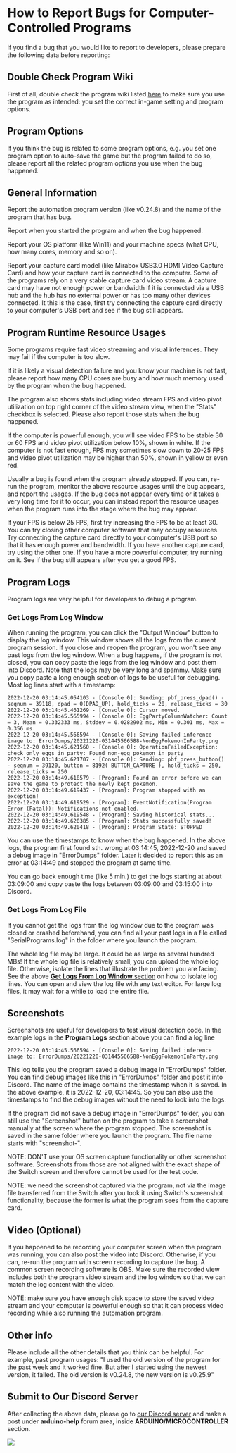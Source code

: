 # How to Report Bugs for Computer-Controlled Programs

If you find a bug that you would like to report to developers, please prepare the following data before reporting:

## Double Check Program Wiki

First of all, double check the program wiki listed [here](../Programs/index.md) to make sure you use the program as intended: you set the correct in-game setting and program options.

## Program Options

If you think the bug is related to some program options, e.g. you set one program option to auto-save the game but the program failed to do so, please report all the related program options you use when the bug happened.

## General Information

Report the automation program version (like v0.24.8) and the name of the program that has bug.

Report when you started the program and when the bug happened.

Report your OS platform (like Win11) and your machine specs (what CPU, how many cores, memory and so on).

Report your capture card model (like Mirabox USB3.0 HDMI Video Capture Card) and how your capture card is connected to the computer.
Some of the programs rely on a very stable capture card video stream. A capture card may have not enough power or bandwidth if it is connected via a USB hub and the hub has no external power or has too many other devices connected. It this is the case, first try connecting the capture card directly to your computer's USB port and see if the bug still appears.

## Program Runtime Resource Usages

Some programs require fast video streaming and visual inferences. They may fail if the computer is too slow.

If it is likely a visual detection failure and you know your machine is not fast, please report how many CPU cores are busy and how much memory used by the program when the bug happened.

The program also shows stats including video stream FPS and video pivot utilization on top right corner of the video stream view, when the "Stats" checkbox is selected.
Please also report those stats when the bug happened.

If the computer is powerful enough, you will see video FPS to be stable 30 or 60 FPS and video pivot utilization below 10%, shown in white. If the computer is not fast enough, FPS may sometimes slow down to 20-25 FPS and video pivot utilization may be higher than 50%, shown in yellow or even red.

Usually a bug is found when the program already stopped. If you can, re-run the program, monitor the above resource usages until the bug appears, and report the usages. If the bug does not appear every time or it takes a very long time for it to occur, you can instead report the resource usages when the program runs into the stage where the bug may appear.

If your FPS is below 25 FPS, first try increasing the FPS to be at least 30. You can try closing other computer software that may occupy resources. Try connecting the capture card directly to your computer's USB port so that it has enough power and bandwidth. If you have another capture card, try using the other one. If you have a more powerful computer, try running on it. See if the bug still appears after you get a good FPS.


## Program Logs

Program logs are very helpful for developers to debug a program.

### Get Logs From Log Window

When running the program, you can click the "Output Window" button to display the log window.
This window shows all the logs from the current program session. If you close and reopen the program, you won't see any past logs from the log window.
When a bug happens, if the program is not closed, you can copy paste the logs from the log window and post them into Discord.
Note that the logs may be very long and spammy. Make sure you copy paste a long enough section of logs to be useful for debugging. Most log lines start with a timestamp:

```
2022-12-20 03:14:45.054103 - [Console 0]: Sending: pbf_press_dpad() - seqnum = 39118, dpad = 0(DPAD_UP), hold_ticks = 20, release_ticks = 30
2022-12-20 03:14:45.461269 - [Console 0]: Cursor moved.
2022-12-20 03:14:45.565994 - [Console 0]: EggPartyColumnWatcher: Count = 3, Mean = 0.332333 ms, Stddev = 0.0282902 ms, Min = 0.301 ms, Max = 0.356 ms
2022-12-20 03:14:45.566594 - [Console 0]: Saving failed inference image to: ErrorDumps/20221220-031445566588-NonEggPokemonInParty.png
2022-12-20 03:14:45.621560 - [Console 0]: OperationFailedException: check_only_eggs_in_party: Found non-egg pokemon in party
2022-12-20 03:14:45.621707 - [Console 0]: Sending: pbf_press_button() - seqnum = 39120, button = 8192( BUTTON_CAPTURE ), hold_ticks = 250, release_ticks = 250
2022-12-20 03:14:49.618579 - [Program]: Found an error before we can save the game to protect the newly kept pokemon.
2022-12-20 03:14:49.619437 - [Program]: Program stopped with an exception!
2022-12-20 03:14:49.619529 - [Program]: EventNotification(Program Error (Fatal)): Notifications not enabled.
2022-12-20 03:14:49.619548 - [Program]: Saving historical stats...
2022-12-20 03:14:49.620385 - [Program]: Stats successfully saved!
2022-12-20 03:14:49.620418 - [Program]: Program State: STOPPED
```

You can use the timestamps to know when the bug happened.
In the above logs, the program first found sth. wrong at 03:14:45, 2022-12-20 and saved a debug image in "ErrorDumps" folder.
Later it decided to report this as an error at 03:14:49 and stopped the program at same time.

You can go back enough time (like 5 min.) to get the logs starting at about 03:09:00 and copy paste the logs between 03:09:00 and 03:15:00 into Discord.

### Get Logs From Log File

If you cannot get the logs from the log window due to the program was closed or crashed beforehand, 
you can find all your past logs in a file called "SerialPrograms.log" in the folder where you launch the program.

The whole log file may be large. It could be as large as several hundred MBs!
If the whole log file is relatively small, you can upload the whole log file. Otherwise, isolate the lines that illustrate the problem you are facing.
See the above [**Get Logs From Log Window** section](#get-logs-from-log-window) on how to isolate log lines.
You can open and view the log file with any text editor. For large log files, it may wait for a while to load the entire file.


## Screenshots

Screenshots are useful for developers to test visual detection code. In the example logs in the **Program Logs** section above you can find a log line

```
2022-12-20 03:14:45.566594 - [Console 0]: Saving failed inference image to: ErrorDumps/20221220-031445566588-NonEggPokemonInParty.png
```

This log tells you the program saved a debug image in "ErrorDumps" folder.
You can find debug images like this in "ErrorDumps" folder and post it into Discord.
The name of the image contains the timestamp when it is saved. In the above example, it is 2022-12-20, 03:14:45.
So you can also use the timestamps to find the debug images without the need to look into the logs.

If the program did not save a debug image in "ErrorDumps" folder, you can still use the "Screenshot" button on the program to take a screenshot manually at the screen where the program stopped. The screenshot is saved in the same folder where you launch the program. The file name starts with "screenshot-".

NOTE: DON'T use your OS screen capture functionality or other screenshot software.
Screenshots from those are not aligned with the exact shape of the Switch screen and therefore cannot be used for the test code.

NOTE: we need the screenshot captured via the program, not via the image file transferred from the Switch after you took it using Switch's screenshot functionality, because the former is what the program sees from the capture card.

## Video (Optional)

If you happened to be recording your computer screen when the program was running, you can also post the video into Discord.
Otherwise, if you can, re-run the program with screen recording to capture the bug. A common screen recording software is OBS.
Make sure the recorded view includes both the program video stream and the log window so that we can match the log content with the video.

NOTE: make sure you have enough disk space to store the saved video stream and your computer is powerful enough so that it can process video recording while also running the automation program.

## Other info

Please include all the other details that you think can be helpful.
For example, past program usages: "I used the old version of the program for the past week and it worked fine. But after I started using the newest version, it failed. The old version is v0.24.8, the new version is v0.25.9"

## Submit to Our Discord Server

After collecting the above data, please go to [our Discord server](https://discord.gg/cQ4gWxN) and make a post under **arduino-help** forum area, inside **ARDUINO/MICROCONTROLLER** section.

[<img src="https://canary.discordapp.com/api/guilds/695809740428673034/widget.png?style=banner2">](https://discord.gg/cQ4gWxN)